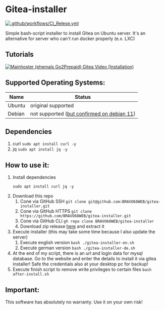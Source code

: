 [gitea-tutorial-go2prepaid-video]: https://www.youtube.com/watch?v=Tj8a7TSG4sU

[gitea-tutorial-go2prepaid-thumbnail]: https://i.ytimg.com/vi/Tj8a7TSG4sU/hqdefault.jpg?sqp=-oaymwEZCNACELwBSFXyq4qpAwsIARUAAIhCGAFwAQ==&rs=AOn4CLBrjPPYZu5KLIZ5Qx_Z0W60i44ojQ

# Gitea-installer
[![.github/workflows/CI_Relese.yml](https://github.com/uvulpos/gitea-installer/actions/workflows/CI_Relese.yml/badge.svg?branch=master)](https://github.com/uvulpos/gitea-installer/actions/workflows/CI_Relese.yml)

Simple bash-script installer to install Gitea on Ubuntu server. It's an alternative for server who can't run docker
properly (e.x. LXC)

## Tutorials

[![Mainhoster (ehemals Go2Prepaid) Gitea Video (Installation)][gitea-tutorial-go2prepaid-thumbnail]][gitea-tutorial-go2prepaid-video]

## Supported Operating Systems:

| Name | Status |
|------|--------|
|Ubuntu| original supported |
|Debian| not supported ([but confirmed on debian 11](https://github.com/uvulpos/gitea-installer/issues/8)) |

## Dependencies
1. curl `sudo apt install curl -y`
2. jq `sudo apt install jq -y`

## How to use it:
1. Install dependencies
   ```
   sudo apt install curl jq -y
   ```
2. Download this repo
    1. Cone via GitHub SSH `git clone git@github.com:BRAVO68WEB/gitea-installer.git`
    1. Cone via GitHub HTTPS `git clone https://github.com/BRAVO68WEB/gitea-installer.git`
    1. Cone via GitHub CLI `gh repo clone BRAVO68WEB/gitea-installer`
    1. Download zip release [here](https://github.com/BRAVO68WEB/gitea-installer/releases) and extract it
3. Execute installer (this may take some time because I also update the server)
    1. Execute english version `bash ./gitea-installer-en.sh`
    1. Execute german version `bash ./gitea-installer-de.sh`
4. At the end of my script, there is an url and login data for mysql database. Go to the website and enter the details
   to install it via gitea installer! Safe the credentials also at your desktop pc for backup!
5. Execute finish script to remove write privileges to certain files `bash after-install.sh`

## Important:

This software has absolutely no warranty. Use it on your own risk!

